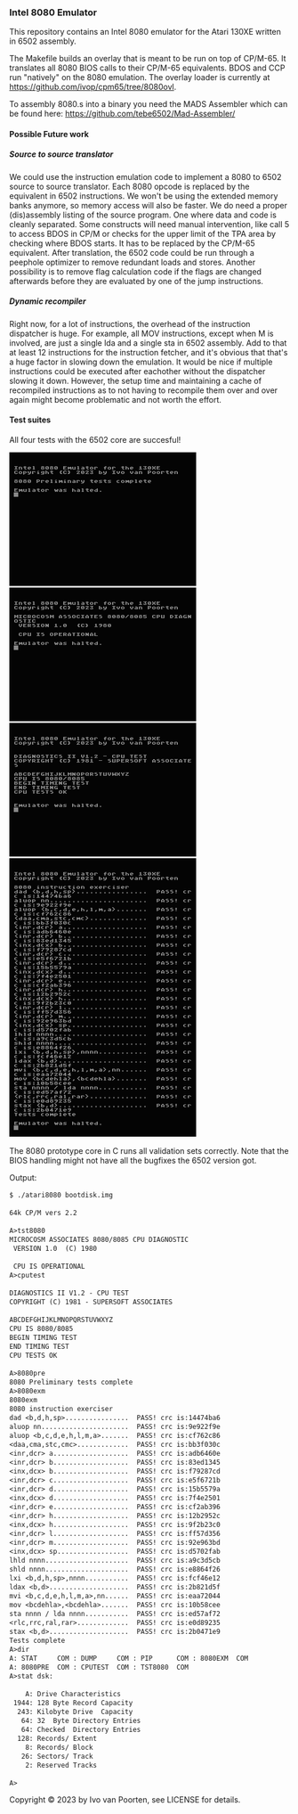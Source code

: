 ### Intel 8080 Emulator

This repository contains an Intel 8080 emulator for the Atari 130XE written in 6502 assembly.

The Makefile builds an overlay that is meant to be run on top of CP/M-65.
It translates all 8080 BIOS calls to their CP/M-65 equivalents. BDOS and CCP
run "natively" on the 8080 emulation.
The overlay loader is currently at https://github.com/ivop/cpm65/tree/8080ovl.

To assembly 8080.s into a binary you need the MADS Assembler which can be
found here: https://github.com/tebe6502/Mad-Assembler/ 

#### Possible Future work

##### Source to source translator

We could use the instruction emulation code to implement a 8080 to 6502
source to source translator. Each 8080 opcode is replaced by the
equivalent in 6502 instructions. We won't be using the extended memory
banks anymore, so memory access will also be faster. We do need a proper
(dis)assembly listing of the source program. One where data and code
is cleanly separated. Some constructs will need manual intervention,
like call 5 to access BDOS in CP/M or checks for the upper limit of the
TPA area by checking where BDOS starts. It has to be replaced by the CP/M-65
equivalent. After translation, the 6502 code could be run through a
peephole optimizer to remove redundant loads and stores. Another
possibility is to remove flag calculation code if the flags are changed
afterwards before they are evaluated by one of the jump instructions.

##### Dynamic recompiler

Right now, for a lot of instructions,
the overhead of the instruction dispatcher is huge.
For example, all MOV instructions, except when M is involved, are just
a single lda and a single sta in 6502 assembly.
Add to that at least 12 instructions for the instruction fetcher,
and it's obvious that that's a huge factor in slowing down the emulation.
It would be nice if multiple instructions could be executed after
eachother without the dispatcher slowing it down. However, the setup time
and maintaining a cache of recompiled instructions as to not having to
recompile them over and over again might become problematic and not
worth the effort.

#### Test suites

All four tests with the 6502 core are succesful!

![8080pre.png](images/8080pre.png) ![tst8080.png](images/tst8080.png)  
![cputest.png](images/cputest.png) ![8080exm.png](images/8080exm.png)  


The 8080 prototype core in C runs all validation sets correctly. Note that the BIOS handling might not have all the bugfixes the 6502 version got.  

Output:

```
$ ./atari8080 bootdisk.img 

64k CP/M vers 2.2

A>tst8080
MICROCOSM ASSOCIATES 8080/8085 CPU DIAGNOSTIC
 VERSION 1.0  (C) 1980

 CPU IS OPERATIONAL
A>cputest

DIAGNOSTICS II V1.2 - CPU TEST
COPYRIGHT (C) 1981 - SUPERSOFT ASSOCIATES

ABCDEFGHIJKLMNOPQRSTUVWXYZ
CPU IS 8080/8085
BEGIN TIMING TEST
END TIMING TEST
CPU TESTS OK

A>8080pre
8080 Preliminary tests complete
A>8080exm
8080exm
8080 instruction exerciser
dad <b,d,h,sp>................  PASS! crc is:14474ba6
aluop nn......................  PASS! crc is:9e922f9e
aluop <b,c,d,e,h,l,m,a>.......  PASS! crc is:cf762c86
<daa,cma,stc,cmc>.............  PASS! crc is:bb3f030c
<inr,dcr> a...................  PASS! crc is:adb6460e
<inr,dcr> b...................  PASS! crc is:83ed1345
<inx,dcx> b...................  PASS! crc is:f79287cd
<inr,dcr> c...................  PASS! crc is:e5f6721b
<inr,dcr> d...................  PASS! crc is:15b5579a
<inx,dcx> d...................  PASS! crc is:7f4e2501
<inr,dcr> e...................  PASS! crc is:cf2ab396
<inr,dcr> h...................  PASS! crc is:12b2952c
<inx,dcx> h...................  PASS! crc is:9f2b23c0
<inr,dcr> l...................  PASS! crc is:ff57d356
<inr,dcr> m...................  PASS! crc is:92e963bd
<inx,dcx> sp..................  PASS! crc is:d5702fab
lhld nnnn.....................  PASS! crc is:a9c3d5cb
shld nnnn.....................  PASS! crc is:e8864f26
lxi <b,d,h,sp>,nnnn...........  PASS! crc is:fcf46e12
ldax <b,d>....................  PASS! crc is:2b821d5f
mvi <b,c,d,e,h,l,m,a>,nn......  PASS! crc is:eaa72044
mov <bcdehla>,<bcdehla>.......  PASS! crc is:10b58cee
sta nnnn / lda nnnn...........  PASS! crc is:ed57af72
<rlc,rrc,ral,rar>.............  PASS! crc is:e0d89235
stax <b,d>....................  PASS! crc is:2b0471e9
Tests complete
A>dir
A: STAT     COM : DUMP     COM : PIP      COM : 8080EXM  COM
A: 8080PRE  COM : CPUTEST  COM : TST8080  COM
A>stat dsk:

    A: Drive Characteristics
 1944: 128 Byte Record Capacity
  243: Kilobyte Drive  Capacity
   64: 32  Byte Directory Entries
   64: Checked  Directory Entries
  128: Records/ Extent
    8: Records/ Block
   26: Sectors/ Track
    2: Reserved Tracks

A>
```

Copyright © 2023 by Ivo van Poorten, see LICENSE for details.
